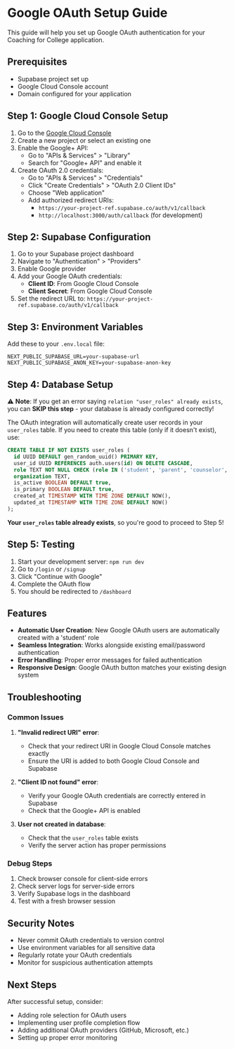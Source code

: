 # Google OAuth Setup Guide

This guide will help you set up Google OAuth authentication for your Coaching for College application.

## Prerequisites

- Supabase project set up
- Google Cloud Console account
- Domain configured for your application

## Step 1: Google Cloud Console Setup

1. Go to the [Google Cloud Console](https://console.cloud.google.com/)
2. Create a new project or select an existing one
3. Enable the Google+ API:
   - Go to "APIs & Services" > "Library"
   - Search for "Google+ API" and enable it
4. Create OAuth 2.0 credentials:
   - Go to "APIs & Services" > "Credentials"
   - Click "Create Credentials" > "OAuth 2.0 Client IDs"
   - Choose "Web application"
   - Add authorized redirect URIs:
     - `https://your-project-ref.supabase.co/auth/v1/callback`
     - `http://localhost:3000/auth/callback` (for development)

## Step 2: Supabase Configuration

1. Go to your Supabase project dashboard
2. Navigate to "Authentication" > "Providers"
3. Enable Google provider
4. Add your Google OAuth credentials:
   - **Client ID**: From Google Cloud Console
   - **Client Secret**: From Google Cloud Console
5. Set the redirect URL to: `https://your-project-ref.supabase.co/auth/v1/callback`

## Step 3: Environment Variables

Add these to your `.env.local` file:

```env
NEXT_PUBLIC_SUPABASE_URL=your-supabase-url
NEXT_PUBLIC_SUPABASE_ANON_KEY=your-supabase-anon-key
```

## Step 4: Database Setup

⚠️ **Note**: If you get an error saying `relation "user_roles" already exists`, you can **SKIP this step** - your database is already configured correctly!

The OAuth integration will automatically create user records in your `user_roles` table. If you need to create this table (only if it doesn't exist), use:

```sql
CREATE TABLE IF NOT EXISTS user_roles (
  id UUID DEFAULT gen_random_uuid() PRIMARY KEY,
  user_id UUID REFERENCES auth.users(id) ON DELETE CASCADE,
  role TEXT NOT NULL CHECK (role IN ('student', 'parent', 'counselor', 'coach', 'super_admin')),
  organization TEXT,
  is_active BOOLEAN DEFAULT true,
  is_primary BOOLEAN DEFAULT true,
  created_at TIMESTAMP WITH TIME ZONE DEFAULT NOW(),
  updated_at TIMESTAMP WITH TIME ZONE DEFAULT NOW()
);
```

**Your `user_roles` table already exists**, so you're good to proceed to Step 5!

## Step 5: Testing

1. Start your development server: `npm run dev`
2. Go to `/login` or `/signup`
3. Click "Continue with Google"
4. Complete the OAuth flow
5. You should be redirected to `/dashboard`

## Features

- **Automatic User Creation**: New Google OAuth users are automatically created with a 'student' role
- **Seamless Integration**: Works alongside existing email/password authentication
- **Error Handling**: Proper error messages for failed authentication
- **Responsive Design**: Google OAuth button matches your existing design system

## Troubleshooting

### Common Issues

1. **"Invalid redirect URI" error**:
   - Check that your redirect URI in Google Cloud Console matches exactly
   - Ensure the URI is added to both Google Cloud Console and Supabase

2. **"Client ID not found" error**:
   - Verify your Google OAuth credentials are correctly entered in Supabase
   - Check that the Google+ API is enabled

3. **User not created in database**:
   - Check that the `user_roles` table exists
   - Verify the server action has proper permissions

### Debug Steps

1. Check browser console for client-side errors
2. Check server logs for server-side errors
3. Verify Supabase logs in the dashboard
4. Test with a fresh browser session

## Security Notes

- Never commit OAuth credentials to version control
- Use environment variables for all sensitive data
- Regularly rotate your OAuth credentials
- Monitor for suspicious authentication attempts

## Next Steps

After successful setup, consider:
- Adding role selection for OAuth users
- Implementing user profile completion flow
- Adding additional OAuth providers (GitHub, Microsoft, etc.)
- Setting up proper error monitoring
